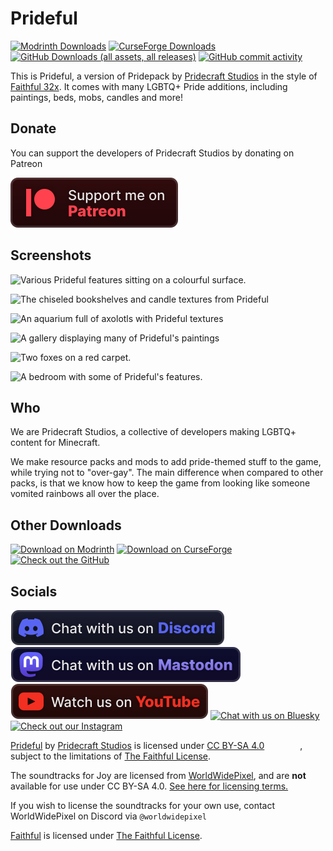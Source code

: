 # Prideful

[![Modrinth Downloads](https://img.shields.io/modrinth/dt/lhR999ph?logo=modrinth&label=Modrinth%20downloads&color=1bd96a&style=for-the-badge)][Modrinth]
[![CurseForge Downloads](https://img.shields.io/curseforge/dt/1145806?logo=curseforge&label=CurseForge&color=f16436&style=for-the-badge&)][CurseForge]
[![GitHub Downloads (all assets, all releases)](https://img.shields.io/github/downloads/pridecraft-studios/prideful/total?style=for-the-badge&logo=github&label=Github%20Downloads)][Git Downloads]
[![GitHub commit activity](https://img.shields.io/github/commit-activity/t/pridecraft-studios/prideful?style=for-the-badge&logo=github)][Git Commits]

This is Prideful, a version of Pridepack by [Pridecraft Studios] in the style of [Faithful 32x].
It comes with many LGBTQ+ Pride additions, including paintings, beds, mobs, candles and more!

## Donate

You can support the developers of Pridecraft Studios by donating on Patreon

[![patreon](https://raw.githubusercontent.com/intergrav/devins-badges/HEAD/assets/cozy/donate/patreon-singular_vector.svg)](https://donate.pridecraft.gay)

<!-- Remove the html comment when posting on Modrinth, Curse or MCPEDL

<iframe src="https://www.youtube.com/embed/ZyazvpZAmGU?autoplay=1&rel=0" width="560" height="315" title="Pridepack Trailer" frameborder="0" allowfullscreen></iframe> -->

## Screenshots

![Various Prideful features sitting on a colourful surface.](https://pridecraft.gay/gallery/prideful/banner.jpeg)

![The chiseled bookshelves and candle textures from Prideful](https://pridecraft.gay/gallery/prideful/bookshelves.jpeg)

![An aquarium full of axolotls with Prideful textures](https://pridecraft.gay/gallery/prideful/aquarium.jpeg)

![A gallery displaying many of Prideful's paintings](https://pridecraft.gay/gallery/prideful/gallery.jpeg)

![Two foxes on a red carpet.](https://pridecraft.gay/gallery/prideful/foxes.jpeg)

![A bedroom with some of Prideful's features.](https://pridecraft.gay/gallery/prideful/bedroom.jpeg)

## Who

We are Pridecraft Studios, a collective of developers making LGBTQ+ content for Minecraft.

We make resource packs and mods to add pride-themed stuff to the game, while trying not to "over-gay".
The main difference when compared to other packs,
is that we know how to keep the game from looking like someone vomited rainbows all over the place.

## Other Downloads

[![Download on Modrinth](https://raw.githubusercontent.com/intergrav/devins-badges/HEAD/assets/cozy-minimal/available/modrinth_vector.svg)][Modrinth]
[![Download on CurseForge](https://raw.githubusercontent.com/intergrav/devins-badges/HEAD/assets/cozy-minimal/available/curseforge_vector.svg)][CurseForge]
[![Check out the GitHub](https://raw.githubusercontent.com/intergrav/devins-badges/HEAD/assets/cozy-minimal/available/github_vector.svg)][Git Repository]

## Socials

[![Join our Discord](https://raw.githubusercontent.com/intergrav/devins-badges/HEAD/assets/compact/social/discord-plural_vector.svg)](https://discord.pridecraft.gay)
[![Chat with us on Mastodon](https://raw.githubusercontent.com/intergrav/devins-badges/HEAD/assets/compact/social/mastodon-plural_vector.svg)](https://tech.lgbt/@pridecraft)
[![Watch us on Youtube](https://raw.githubusercontent.com/intergrav/devins-badges/HEAD/assets/compact/social/youtube-plural_vector.svg)](https://youtube.com/@pridecraftstudios)
[![Chat with us on Bluesky](https://badger-api-staging.worldwidepixel.ca/compact?gradientStart=00A5E4&gradientEnd=0076B1&lineOne=Chat%20with%20us%20on&lineTwo=Bluesky&colourOne=FFFFFF&colourTwo=FFFFFF&iconUrl=https://raw.githubusercontent.com/OzzyCzech/bluesky-icon/main/dist/bluesky-icon.white.png)](https://bsky.app/profile/pridecraft.gay)
[![Check out our Instagram](https://badger-api-staging.worldwidepixel.ca/compact?gradientStart=BA5353&gradientEnd=61003D&lineOne=Check%20out%20our&lineTwo=Instagram&colourOne=FFFFFF&colourTwo=FFF&iconUrl=https://uxwing.com/wp-content/themes/uxwing/download/brands-and-social-media/instagram-white-icon.png)](https://instagram.com/pridecraftstudios)

<p xmlns:cc="http://creativecommons.org/ns#" xmlns:dct="http://purl.org/dc/terms/"><a property="dct:title" rel="cc:attributionURL" href="https://pridecraft.gay/prideful">Prideful</a> by <a rel="cc:attributionURL dct:creator" property="cc:attributionName" href="https://pridecraft.gay">Pridecraft Studios</a> is licensed under <a href="https://creativecommons.org/licenses/by-sa/4.0/?ref=chooser-v1" target="_blank" rel="license noopener noreferrer" style="display:inline-block;">CC BY-SA 4.0<img width="16" height="16" style="height:16px!important;margin-left:3px;vertical-align:text-bottom;" src="https://mirrors.creativecommons.org/presskit/icons/cc.svg?ref=chooser-v1" alt=""><img width="16" height="16" style="height:16px!important;margin-left:3px;vertical-align:text-bottom;" src="https://mirrors.creativecommons.org/presskit/icons/by.svg?ref=chooser-v1" alt=""><img width="16" height="16" style="height:16px!important;margin-left:3px;vertical-align:text-bottom;" src="https://mirrors.creativecommons.org/presskit/icons/sa.svg?ref=chooser-v1" alt=""></a>, subject to the limitations of <a href="https://faithfulpack.net/license">The Faithful License</a>.</p>

The soundtracks for Joy are licensed from [WorldWidePixel](https://worldwidepixel.ca/), and are **not** available for use under CC BY-SA 4.0. [See here for licensing terms.](https://git.pridecraft.gay/prideful/blob/main/LICENSE-MUSIC)

If you wish to license the soundtracks for your own use, contact WorldWidePixel on Discord via `@worldwidepixel`

[Faithful] is licensed under [The Faithful License].

[Pridecraft Studios]: https://pridecraft.gay/

[Modrinth]: https://modrinth.com/project/prideful
[CurseForge]: https://curseforge.com/minecraft/texture-packs/prideful
[Git Repository]: https://git.pridecraft.gay/prideful
[Git Downloads]: https://git.pridecraft.gay/prideful/releases
[Git Commits]: https://git.pridecraft.gay/prideful/commits

[Faithful]: https://faithfulpack.net/
[Faithful 32x]: https://faithfulpack.net/downloads#Faithful%2032x
[The Faithful License]: https://faithfulpack.net/license

